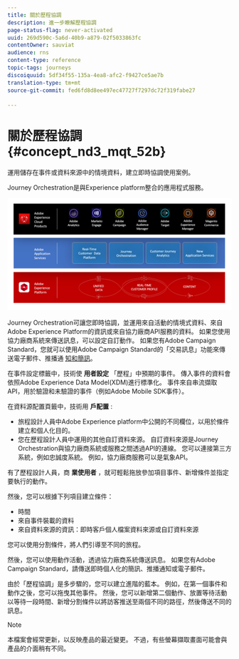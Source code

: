 ```yaml
---
title: 關於歷程協調
description: 進一步瞭解歷程協調
page-status-flag: never-activated
uuid: 269d590c-5a6d-40b9-a879-02f5033863fc
contentOwner: sauviat
audience: rns
content-type: reference
topic-tags: journeys
discoiquuid: 5df34f55-135a-4ea8-afc2-f9427ce5ae7b
translation-type: tm+mt
source-git-commit: fed6fd8d8ee497ec47727f7297dc72f319fabe27

---
```



# 關於歷程協調{#concept_nd3_mqt_52b}

運用儲存在事件或資料來源中的情境資料，建立即時協調使用案例。

Journey Orchestration是與Experience platform整合的應用程式服務。

![](../assets/journeydiagram.png)

Journey Orchestration可讓您即時協調，並運用來自活動的情境式資料、來自Adobe Experience Platform的資訊或來自協力廠商API服務的資料。 如果您使用協力廠商系統來傳送訊息，可以設定自訂動作。 如果您有Adobe Campaign Standard，您就可以使用Adobe Campaign Standard的「交易訊息」功能來傳送電子郵件、推播通 [知和簡訊](https://docs.adobe.com/content/help/en/campaign-standard/using/communication-channels/transactional-messaging/about-transactional-messaging.html)。

在事件設定標籤中，技術使 **用者設定** 「歷程」中預期的事件。 傳入事件的資料會依照Adobe Experience Data Model(XDM)進行標準化。 事件來自串流擷取API，用於驗證和未驗證的事件（例如Adobe Mobile SDK事件）。

在資料源配置頁籤中，技術用 **戶配置** :

* 旅程設計人員中Adobe Experience platform中公開的不同欄位，以用於條件建立和個人化目的。
* 您在歷程設計人員中運用的其他自訂資料來源。 自訂資料來源是Journey Orchestration與協力廠商系統或服務之間透過API的連線。 您可以連接第三方系統，例如忠誠度系統。 例如，協力廠商服務可以是氣象API。

有了歷程設計人員，商 **業使用者** ，就可輕鬆拖放參加項目事件、新增條件並指定要執行的動作。

然後，您可以根據下列項目建立條件：

* 時間
* 來自事件裝載的資料
* 來自資料來源的資訊：即時客戶個人檔案資料來源或自訂資料來源

您可以使用分割條件，將人們引導至不同的旅程。

然後，您可以使用動作活動，透過協力廠商系統傳送訊息。 如果您有Adobe Campaign Standard，請傳送即時個人化的簡訊、推播通知或電子郵件。

由於「歷程協調」是多步驟的，您可以建立進階的藍本。 例如，在第一個事件和動作之後，您可以拖曳其他事件。 然後，您可以新增第二個動作、放置等待活動以等待一段時間、新增分割條件以將訪客推送至兩個不同的路徑，然後傳送不同的訊息。

>[!NOTE]
>
>本檔案會經常更新，以反映產品的最近變更。 不過，有些螢幕擷取畫面可能會與產品的介面稍有不同。

